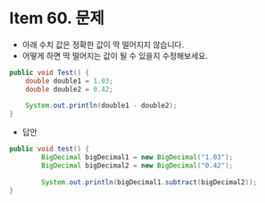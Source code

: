 # Item 60. 문제
* 아래 수치 값은 정확한 값이 딱 떨어지지 않습니다.
* 어떻게 하면 딱 떨어지는 값이 될 수 있을지 수정해보세요.

```java
public void Test() {
    double double1 = 1.03;
    double double2 = 0.42;
    
    System.out.println(double1 - double2);
}
```

- 답안
```java
public void test() {
        BigDecimal bigDecimal1 = new BigDecimal("1.03");
        BigDecimal bigDecimal2 = new BigDecimal("0.42");
        
        System.out.println(bigDecimal1.subtract(bigDecimal2));
}
```